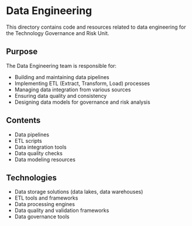 # Data Engineering

This directory contains code and resources related to data engineering for the Technology Governance and Risk Unit.

## Purpose

The Data Engineering team is responsible for:
- Building and maintaining data pipelines
- Implementing ETL (Extract, Transform, Load) processes
- Managing data integration from various sources
- Ensuring data quality and consistency
- Designing data models for governance and risk analysis

## Contents

- Data pipelines
- ETL scripts
- Data integration tools
- Data quality checks
- Data modeling resources

## Technologies

- Data storage solutions (data lakes, data warehouses)
- ETL tools and frameworks
- Data processing engines
- Data quality and validation frameworks
- Data governance tools